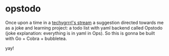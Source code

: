 # opstodo
Once upon a time in a [techygrrrl's stream](https://twitch.tv/techygrrrl) a suggestion directed towards me as a joke and learning project: a todo list with yaml backend called Opstodo (joke explanation: everything is in yaml in Ops).
So this is gonna be built with Go + Cobra + bubbletea.

yay!

